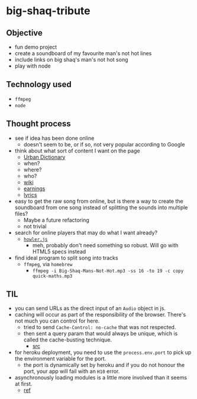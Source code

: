 # big-shaq-tribute

## Objective
- fun demo project
- create a soundboard of my favourite man's not hot lines
- include links on big shaq's man's not hot song
- play with node

## Technology used
- `ffmpeg`
- `node`

## Thought process
- see if idea has been done online
  - doesn't seem to be, or if so, not very popular according to Google
- think about what sort of content I want on the page
  - [Urban Dictionary](https://www.urbandictionary.com/define.php?term=mans%20not%20hot)
  - when?
  - where?
  - who?
  - [wiki](https://en.wikipedia.org/wiki/Man%27s_Not_Hot)
  - [earnings](https://wealthygorilla.com/michael-dapaah-net-worth/)
  - [lyrics](https://www.lyrics.com/sublyric/9420)
- easy to get the raw song from online, but is there a way to create the soundboard from one song instead of splitting the sounds into multiple files?
  - Maybe a future refactoring
  - not trivial
- search for online players that may do what I want already?
  - [`howler.js`](https://www.npmjs.com/package/howler)
    - meh, probably don't need something so robust. Will go with HTML5 specs instead
- find ideal program to split song into tracks
  - `ffmpeg`, via `homebrew`
    - `ffmpeg -i Big-Shaq-Mans-Not-Hot.mp3 -ss 16 -to 19 -c copy quick-maths.mp3`

## TIL
- you can send URLs as the direct input of an `Audio` object in js.
- caching will occur as part of the responsibility of the browser. There's not much you can control for here.   
  - tried to send `Cache-Control: no-cache` that was not respected.
  - then sent a query param that would always be unique, which is called the cache-busting technique.
    - [src](https://stackoverflow.com/questions/25821915/how-to-force-the-html5-audio-tag-to-reload-a-changing-file)
- for heroku deployment, you need to use the `process.env.port` to pick up the environment variable for the port.
  - the port is dynamically set by heroku and if you do not honour the port, your app will fail with an `H10` error.
- asynchronously loading modules is a little more involved than it seems at first.
  - [ref](https://stackoverflow.com/questions/34962075/how-to-async-require-in-nodejs)